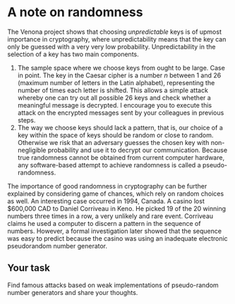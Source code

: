 # A note on randomness

The Venona project shows that choosing *unpredictable* keys is of upmost importance in cryptography, where unpredictability means that the key can only be guessed with a very very low probability. Unpredictability in the selection of a key has two main components. 

1. The sample space where we choose keys from ought to be large. Case in point. The key in the Caesar cipher is a number $n$ between $1$ and $26$ (maximum number of letters in the Latin alphabet), representing the number of times each letter is shifted. This allows a simple attack whereby one can try out all possible 26 keys and check whether a meaningful message is decrypted. I encourage you to execute this attack on the encrypted messages sent by your colleagues in previous steps. 
2. The way we choose keys should lack a pattern, that is, our choice of a key within the space of keys should be random or close to random. Otherwise we risk that an adversary  guesses the chosen key with non-negligible probability and use it to decrypt our communication. Because true randomness cannot be obtained from current computer hardware, any software-based attempt to achieve randomness is called a pseudo-randomness. 

The importance of good randomness in cryptography can be further explained by considering game of chances, which rely on random choices as well. An interesting case occurred in 1994, Canada. A casino lost $600,000 CAD to Daniel Corriveau in Keno. He picked 19 of the 20 winning numbers three times in a row, a very unlikely and rare event. Corriveau claims he used a computer to discern a pattern in the sequence of numbers. However, a formal investigation later showed that the sequence was easy to predict because the casino was using an inadequate electronic pseudorandom number generator.

## Your task

Find famous attacks based on weak implementations of pseudo-random number generators and share your thoughts. 